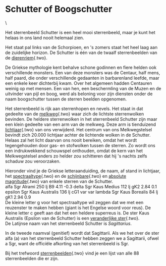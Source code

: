 # Schutter of Boogschutter

\

Het sterrenbeeld Schutter is een heel mooi sterrenbeeld, maar je kunt
het helaas in ons land nooit helemaal zien.

Het staat pal links van de Schorpioen, en \'s zomers staat het heel laag
aan de zuidelijke horizon. De Schutter is één van de twaalf
sterrenbeelden van de [dierenriem](dierenri.html){.two}.

De Griekse mythologie kent behalve schone godinnen en fiere helden ook
verschillende monsters. Een van deze monsters was de Centaur, half mens,
half paard, die onder verschillende gedaanten in barbarenland leefde,
maar een enkele keer dichterbij kwam. Over het algemeen hadden Centauren
weinig op met mensen. Een van hen, een beschermling van de Muzen en de
uitvinder van pijl en boog, werd als beloning voor zijn diensten onder
de naam boogschutter tussen de sterren beelden opgenomen.

Het sterrenbeeld is rijk aan sterrenhopen en nevels. Het staat in dat
gedeelte van de [melkweg](melkweg.html){.two} waar zich de lichtste
sterrenwolken bevinden. De heldere sterrenwolken in het sterrenbeeld
Schutter zijn maar een klein gedeelte van een arm van de melkweg. Deze
arm is tienduizend [lichtjaar](lichtjaa.html){.two} van ons verwijderd.
Het centrum van ons Melkwegstelsel bevindt zich 20.000 lichtjaar achter
de lichtende wolken in de Schutter. Helaas zal het licht daarvan ons
nooit bereiken, omdat het wordt tegengehouden door gas- en stofwolken
tussen de sterren. Zo wordt ons een indrukwekkend schouwspel onthouden,
omdat de kern van het Melkwegstelsel anders zo helder zou schitteren dat
hij \'s nachts zelfs schaduw zou veroorzaken.

Hieronder vind je de Griekse letteraanduiding, de naam, af stand in
lichtjaar, het [spectraaltype](spectraa.html){.two} en de
[schijnbare](schijnba.html){.two} en [absolute
magnitude](absolute.html){.two} van enkele sterren van de Schutter.\
alfa Sgr Alrami 250 lj B9 4.11 -0.3 delta Sgr Kaus Medius 112 lj gK2
2.84 0.1 epsilon Sgr Kaus Australis 136 lj cG1 var var lambda Sgr Kaus
Borealis 84 lj gK1 2.94 0.9\
De kleine letter g voor het spectraaltype wil zeggen dat we met een
reuzenster te maken hebben (giant is het Engelse woord voor reus). De
kleine letter c geeft aan dat het een heldere superreus is. De ster Kaus
Australis (Epsilon van de Schutter) is een [veranderlijke
ster](verander.html){.two}.\
De Latijnse naam van het sterrenbeeld Schutter is *Sagittarius*.

In de tweede naamval (genitief) wordt dat Sagittarii. Als we het over de
ster alfa (a) van het sterrenbeeld Schutter hebben zeggen we a
Sagittarii, ofwel a Sgr, want de officiële afkorting van het
sterrenbeeld is Sgr.

Bij het trefwoord [sterrenbeelden](sterrenb.html){.two} vind je een
lijst van alle 88 sterrenbeelden die er zijn.
